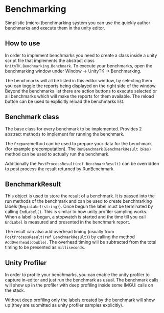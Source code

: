 # Benchmarking

Simplistic (micro-)benchmarking system you can use the quickly author benchmarks and execute them in the unity editor.

## How to use

In order to implement benchmarks you need to create a class inside a unity script file that implements the abstract class `UnityTK.Benchmarking.Benchmark`.
To execute your benchmarks, open the benchmarking window under Window -> UnityTK -> Benchmarking.

The benchmarks will all be listed in this editor window, by selecting them you can toggle the reports being displayed on the right side of the window.
Beyond the benchmarks list there are action buttons to execute selected or all benchmarks which will make the reports for them available.
The reload button can be used to explicitly reload the benchmarks list.

## Benchmark class

The base class for every benchmark to be implemented.
Provides 2 abstract methods to implement for running the benchmark.

The `Prepare`method can be used to prepare your data for the benchmark (for example precomputation).
The `RunBenchmark(BenchmarkResult bRes)` method can be used to actually run the benchmark.

Additionally the `PostProcessResult(ref BenchmarkResult)` can be overridden to post process the result returned by RunBenchmark.

## BenchmarkResult

This object is used to store the result of a benchmark.
It is passed into the run methods of the benchmark and can be used to create benchmarking labels (`BeginLabel(string)`).
Once begun the label must be terminated by calling `EndLabel()`. This is similar to how unity profiler sampling works.
When a label is begun, a stopwatch is started and the time till you call `EndLabel` is measured and presented in the benchmark report.

The result can also add overhead timing (usually from `PostProcessResult(ref BenchmarkResult)`) by calling the method `AddOverhead(double)`.
The overhead timing will be subtracted from the total timing to be presented as `milliseconds`.

## Unity Profiler

In order to profile your benchmarks, you can enable the unity profiler to capture in-editor and just run the benchmark as usual.
The benchmark calls will show up in the profiler with deep profiling inside some IMGUI calls on the stack.

Without deep profiling only the labels created by the benchmark will show up (they are submitted as unity profiler samples explicitly).